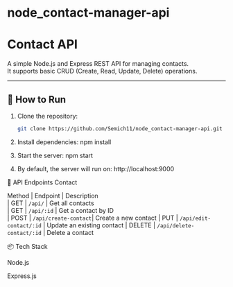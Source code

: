 # node_contact-manager-api

# Contact API

A simple Node.js and Express REST API for managing contacts.  
It supports basic CRUD (Create, Read, Update, Delete) operations.

---

## 🚀 How to Run

1. Clone the repository:
   ```bash
   git clone https://github.com/Semich11/node_contact-manager-api.git

2. Install dependencies:
   npm install

3. Start the server:
   npm start

4. By default, the server will run on:
  http://localhost:9000
  



📌 API Endpoints
Contact

 Method  | Endpoint        | Description      
| GET    | `/api/`         | Get all contacts           
| GET    | `/api/:id`      | Get a contact by ID        
| POST   | `/api/create-contact`| Create a new contact
| PUT    | `/api/edit-contact/:id` | Update an existing contact
| DELETE | `/api/delete-contact/:id` | Delete a contact       


📦 Tech Stack

Node.js

Express.js

